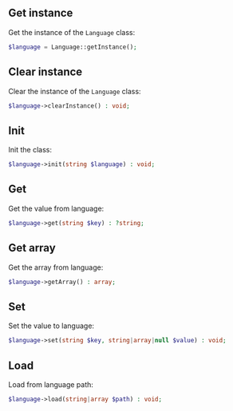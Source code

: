 Get instance
------------

Get the instance of the `Language` class:

```php
$language = Language::getInstance();
```


Clear instance
--------------

Clear the instance of the `Language` class:

```php
$language->clearInstance() : void;
```


Init
----

Init the class:

```php
$language->init(string $language) : void;
```


Get
---

Get the value from language:

```php
$language->get(string $key) : ?string;
```


Get array
---------

Get the array from language:

```php
$language->getArray() : array;
```


Set
---

Set the value to language:

```php
$language->set(string $key, string|array|null $value) : void;
```


Load
----

Load from language path:

```php
$language->load(string|array $path) : void;
```
